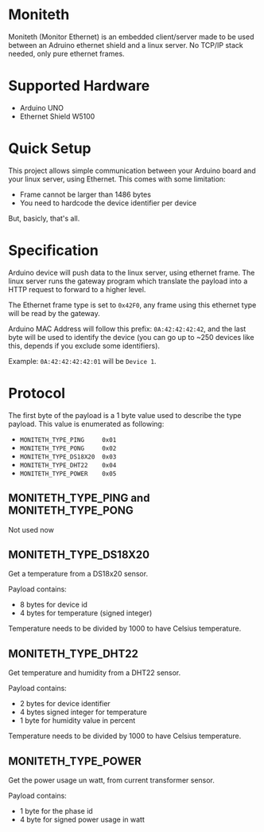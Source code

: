 # Moniteth
Moniteth (Monitor Ethernet) is an embedded client/server made to be used between an Adruino ethernet shield
and a linux server. No TCP/IP stack needed, only pure ethernet frames.

# Supported Hardware
- Arduino UNO
- Ethernet Shield W5100

# Quick Setup
This project allows simple communication between your Arduino board and your linux server, using Ethernet.
This comes with some limitation:
- Frame cannot be larger than 1486 bytes
- You need to hardcode the device identifier per device

But, basicly, that's all.

# Specification
Arduino device will push data to the linux server, using ethernet frame. The linux server runs the gateway
program which translate the payload into a HTTP request to forward to a higher level.

The Ethernet frame type is set to `0x42F0`, any frame using this ethernet type will be read by the gateway.

Arduino MAC Address will follow this prefix: `0A:42:42:42:42`, and the last byte will be used to identify
the device (you can go up to ~250 devices like this, depends if you exclude some identifiers).

Example: `0A:42:42:42:42:01` will be `Device 1`.

# Protocol
The first byte of the payload is a 1 byte value used to describe the type payload. This value is enumerated
as following:
- `MONITETH_TYPE_PING     0x01`
- `MONITETH_TYPE_PONG     0x02`
- `MONITETH_TYPE_DS18X20  0x03`
- `MONITETH_TYPE_DHT22    0x04`
- `MONITETH_TYPE_POWER    0x05`

## MONITETH_TYPE_PING and MONITETH_TYPE_PONG
Not used now

## MONITETH_TYPE_DS18X20
Get a temperature from a DS18x20 sensor.

Payload contains:
- 8 bytes for device id
- 4 bytes for temperature (signed integer)

Temperature needs to be divided by 1000 to have Celsius temperature.

## MONITETH_TYPE_DHT22
Get temperature and humidity from a DHT22 sensor.

Payload contains:
- 2 bytes for device identifier
- 4 bytes signed integer for temperature
- 1 byte for humidity value in percent

Temperature needs to be divided by 1000 to have Celsius temperature.

## MONITETH_TYPE_POWER
Get the power usage un watt, from current transformer sensor.

Payload contains:
- 1 byte for the phase id
- 4 byte for signed power usage in watt
